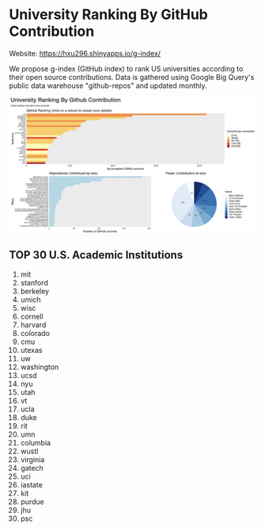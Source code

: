 # University Ranking By GitHub Contribution

Website: https://hxu296.shinyapps.io/g-index/

We propose g-index (GitHub index) to rank US universities according to their open source contributions. Data is gathered using Google Big Query's public data warehouse "github-repos" and updated monthly.

![image webpage](./asset/webpage.png)

## TOP 30 U.S. Academic Institutions
1. mit
2. stanford
3. berkeley
4. umich
5. wisc
6. cornell
7. harvard
8. colorado
9. cmu
10. utexas
11. uw
12. washington
13. ucsd
14. nyu
15. utah
16. vt
17. ucla
18. duke
19. rit
20. umn
21. columbia
22. wustl
23. virginia
24. gatech
25. uci
26. iastate
27. kit
28. purdue
29. jhu
30. psc

